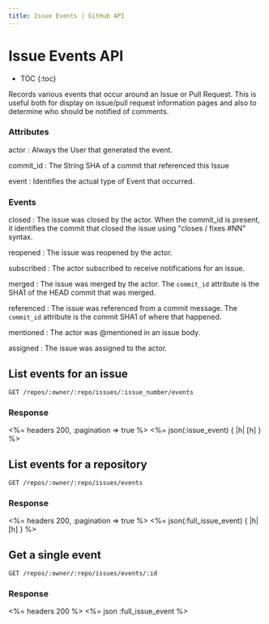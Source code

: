 ```yaml
---
title: Issue Events | GitHub API
---
```


# Issue Events API

* TOC
{:toc}

Records various events that occur around an Issue or Pull Request. This is
useful both for display on issue/pull request information pages and also to
determine who should be notified of comments.

### Attributes

actor
: Always the User that generated the event.

commit_id
: The String SHA of a commit that referenced this Issue

event
: Identifies the actual type of Event that occurred.

### Events

closed
: The issue was closed by the actor. When the commit_id is present, it
  identifies the commit that closed the issue using "closes / fixes #NN"
  syntax.

reopened
: The issue was reopened by the actor.

subscribed
: The actor subscribed to receive notifications for an issue.

merged
: The issue was merged by the actor. The `commit_id` attribute is the SHA1 of
  the HEAD commit that was merged.

referenced
: The issue was referenced from a commit message. The `commit_id` attribute is
  the commit SHA1 of where that happened.

mentioned
: The actor was @mentioned in an issue body.

assigned
: The issue was assigned to the actor.

## List events for an issue

    GET /repos/:owner/:repo/issues/:issue_number/events

### Response

<%= headers 200, :pagination => true %>
<%= json(:issue_event) { |h| [h] } %>

## List events for a repository

    GET /repos/:owner/:repo/issues/events

### Response

<%= headers 200, :pagination => true %>
<%= json(:full_issue_event) { |h| [h] } %>

## Get a single event

    GET /repos/:owner/:repo/issues/events/:id

### Response

<%= headers 200 %>
<%= json :full_issue_event %>

